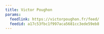 ```yaml
---
title: Victor Poughon
params:
  feedlink: https://victorpoughon.fr/feed/
  feedid: a17c53fbc1f997aca5681cc3ede59eb8
---
```

